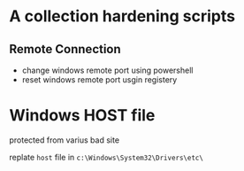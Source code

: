 # A collection hardening scripts

## Remote Connection
- change windows remote port using powershell
- reset windows remote port usgin registery

# Windows HOST file 
protected from varius bad site

replate `host` file in `c:\Windows\System32\Drivers\etc\` 

